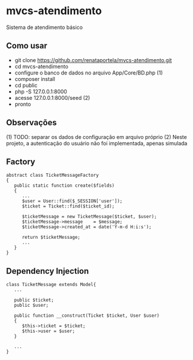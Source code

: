 # mvcs-atendimento
Sistema de atendimento básico

## Como usar

- git clone https://github.com/renataportela/mvcs-atendimento.git
- cd mvcs-atendimento
- configure o banco de dados no arquivo App/Core/BD.php (1)
- composer install
- cd public
- php -S 127.0.0.1:8000
- acesse 127.0.0.1:8000/seed (2)
- pronto

## Observações

(1) TODO: separar os dados de configuração em arquivo próprio
(2) Neste projeto, a autenticação do usuário não foi implementada, apenas simulada

## Factory

```
abstract class TicketMessageFactory
{
   public static function create($fields)
   {
      ...
      $user = User::find($_SESSION['user']);
      $ticket = Ticket::find($ticket_id);

      $ticketMessage = new TicketMessage($ticket, $user);
      $ticketMessage->message    = $message;
      $ticketMessage->created_at = date('Y-m-d H:i:s');

      return $ticketMessage;
      ...
   }
}
```

## Dependency Injection

```
class TicketMessage extends Model{
   ...

   public $ticket;
   public $user;

   public function __construct(Ticket $ticket, User $user)
   {
      $this->ticket = $ticket;
      $this->user = $user;
   }

   ...
}
```
